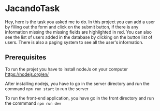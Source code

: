 # JacandoTask

Hey, here is the task you asked me to do. In this project you can add a user by filling out the form and click on the submit button, if there is any information missing the missing fields are highlighted in red. 
You can also see the list of users added in the database by clicking on the button list of users. There is also a paging system to see all the user's information.


## Prerequisites

To run the projet you have to install nodeJs on your computer https://nodejs.org/en/

After installing nodejs, you have to go in the server directory and run the command ```npm run start``` to run the server

To run the front-end application, you have go in the front directory and run the commmand ```npm run dev```
